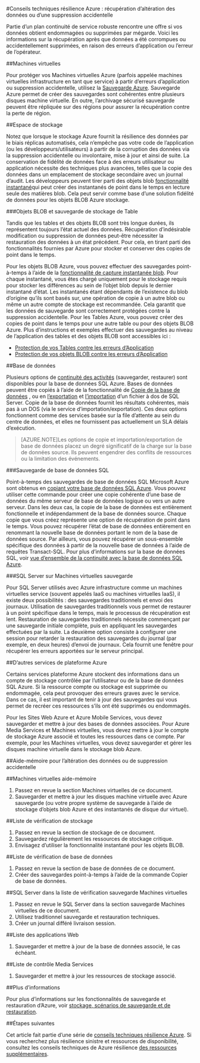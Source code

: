<properties
   pageTitle="Conseils techniques résilience de récupération à partir de la corruption des données ou de suppression accidentelle | Microsoft Azure"
   description="Article à comprendre comment récupérer des données corrompues de données ou suppression accidentelle des données à et conception d’applications à tolérance de panne résistant, hautement disponible, ainsi que de planification de sinistre"
   services=""
   documentationCenter="na"
   authors="adamglick"
   manager="saladki"
   editor=""/>

<tags
   ms.service="resiliency"
   ms.devlang="na"
   ms.topic="article"
   ms.tgt_pltfrm="na"
   ms.workload="na"
   ms.date="08/18/2016"
   ms.author="aglick"/>

#<a name="azure-resiliency-technical-guidance-recovery-from-data-corruption-or-accidental-deletion"></a>Conseils techniques résilience Azure : récupération d’altération des données ou d’une suppression accidentelle

Partie d’un plan continuité de service robuste rencontre une offre si vos données obtient endommagées ou supprimées par mégarde. Voici les informations sur la récupération après que données a été corrompues ou accidentellement supprimées, en raison des erreurs d’application ou l’erreur de l’opérateur.

##<a name="virtual-machines"></a>Machines virtuelles

Pour protéger vos Machines virtuelles Azure (parfois appelée machines virtuelles infrastructure en tant que service) à partir d’erreurs d’application ou suppression accidentelle, utilisez la [Sauvegarde Azure](https://azure.microsoft.com/services/backup/). Sauvegarde Azure permet de créer des sauvegardes sont cohérentes entre plusieurs disques machine virtuelle. En outre, l’archivage sécurisé sauvegarde peuvent être répliquée sur des régions pour assurer la récupération contre la perte de région.

##<a name="storage"></a>Espace de stockage

Notez que lorsque le stockage Azure fournit la résilience des données par le biais réplicas automatisés, cela n’empêche pas votre code de l’application (ou les développeurs/utilisateurs) à partir de la corruption des données via la suppression accidentelle ou involontaire, mise à jour et ainsi de suite. La conservation de fidélité de données face à des erreurs utilisateur ou application nécessite des techniques plus avancées, telles que la copie des données dans un emplacement de stockage secondaire avec un journal d’audit. Les développeurs peuvent tirer parti des objets blob [fonctionnalité instantané](https://msdn.microsoft.com/library/azure/ee691971.aspx)qui peut créer des instantanés de point dans le temps en lecture seule des matières blob. Cela peut servir comme base d’une solution fidélité de données pour les objets BLOB Azure stockage.

###<a name="blob-and-table-storage-backup"></a>Objets BLOB et sauvegarde de stockage de Table

Tandis que les tables et des objets BLOB sont très longue durées, ils représentent toujours l’état actuel des données. Récupération d’indésirable modification ou suppression de données peut-être nécessiter la restauration des données à un état précédent. Pour cela, en tirant parti des fonctionnalités fournies par Azure pour stocker et conserver des copies de point dans le temps.

Pour les objets BLOB Azure, vous pouvez effectuer des sauvegardes point-à-temps à l’aide de la [fonctionnalité de capture instantanée blob](https://msdn.microsoft.com/library/ee691971.aspx). Pour chaque instantané, vous êtes chargé uniquement pour le stockage requis pour stocker les différences au sein de l’objet blob depuis le dernier instantané d’état. Les instantanés étant dépendants de l’existence du blob d’origine qu’ils sont basés sur, une opération de copie à un autre blob ou même un autre compte de stockage est recommandée. Cela garantit que les données de sauvegarde sont correctement protégées contre la suppression accidentelle. Pour les Tables Azure, vous pouvez créer des copies de point dans le temps pour une autre table ou pour des objets BLOB Azure. Plus d’instructions et exemples effectuer des sauvegardes au niveau de l’application des tables et des objets BLOB sont accessibles ici :

  * [Protection de vos Tables contre les erreurs d’Application](https://blogs.msdn.microsoft.com/windowsazurestorage/2010/05/03/protecting-your-tables-against-application-errors/)
  * [Protection de vos objets BLOB contre les erreurs d’Application](https://blogs.msdn.microsoft.com/windowsazurestorage/2010/04/29/protecting-your-blobs-against-application-errors/)

##<a name="database"></a>Base de données

Plusieurs options de [continuité des activités](../sql-database/sql-database-business-continuity.md) (sauvegarder, restaurer) sont disponibles pour la base de données SQL Azure. Bases de données peuvent être copiés à l’aide de la fonctionnalité de [Copie de la base de données](../sql-database/sql-database-copy.md) , ou en [l’exportation](../sql-database/sql-database-export.md) et [l’importation](https://msdn.microsoft.com/library/hh710052.aspx) d’un fichier à dos de SQL Server. Copie de la base de données fournit les résultats cohérentes, mais pas à un DOS (via le service d’importation/exportation). Ces deux options fonctionnent comme des services basée sur la file d’attente au sein du centre de données, et elles ne fournissent pas actuellement un SLA délais d’exécution.

>[AZURE.NOTE]Les options de copie et importation/exportation de base de données placez un degré significatif de la charge sur la base de données source. Ils peuvent engendrer des conflits de ressources ou la limitation des événements.

###<a name="sql-database-backup"></a>Sauvegarde de base de données SQL

Point-à-temps des sauvegardes de base de données SQL Microsoft Azure sont obtenus en [copiant votre base de données SQL Azure](../sql-database/sql-database-copy.md). Vous pouvez utiliser cette commande pour créer une copie cohérente d’une base de données du même serveur de base de données logique ou vers un autre serveur. Dans les deux cas, la copie de la base de données est entièrement fonctionnelle et indépendamment de la base de données source. Chaque copie que vous créez représente une option de récupération de point dans le temps. Vous pouvez récupérer l’état de base de données entièrement en renommant la nouvelle base de données portant le nom de la base de données source. Par ailleurs, vous pouvez récupérer un sous-ensemble spécifique des données à partir de la nouvelle base de données à l’aide de requêtes Transact-SQL. Pour plus d’informations sur la base de données SQL, voir [vue d’ensemble de la continuité avec la base de données SQL Azure](../sql-database/sql-database-business-continuity.md).

###<a name="sql-server-on-virtual-machines-backup"></a>SQL Server sur Machines virtuelles sauvegarde

Pour SQL Server utilisés avec Azure infrastructure comme un machines virtuelles service (souvent appelés IaaS ou machines virtuelles IaaS), il existe deux possibilités : des sauvegardes traditionnels et envoi des journaux. Utilisation de sauvegardes traditionnels vous permet de restaurer à un point spécifique dans le temps, mais le processus de récupération est lent. Restauration de sauvegardes traditionnels nécessite commençant par une sauvegarde initiale complète, puis en appliquant les sauvegardes effectuées par la suite. La deuxième option consiste à configurer une session pour retarder la restauration des sauvegardes du journal (par exemple, en deux heures) d’envoi de journaux. Cela fournit une fenêtre pour récupérer les erreurs apportées sur le serveur principal.

##<a name="other-azure-platform-services"></a>D’autres services de plateforme Azure

Certains services plateforme Azure stockent des informations dans un compte de stockage contrôlée par l’utilisateur ou de la base de données SQL Azure. Si la ressource compte ou stockage est supprimée ou endommagée, cela peut provoquer des erreurs graves avec le service. Dans ce cas, il est important de tenir à jour des sauvegardes qui vous permet de recréer ces ressources s’ils ont été supprimés ou endommagés.

Pour les Sites Web Azure et Azure Mobile Services, vous devez sauvegarder et mettre à jour des bases de données associées. Pour Azure Media Services et Machines virtuelles, vous devez mettre à jour le compte de stockage Azure associé et toutes les ressources dans ce compte. Par exemple, pour les Machines virtuelles, vous devez sauvegarder et gérer les disques machine virtuelle dans le stockage blob Azure.

##<a name="checklists-for-data-corruption-or-accidental-deletion"></a>Aide-mémoire pour l’altération des données ou de suppression accidentelle

##<a name="virtual-machines-checklist"></a>Machines virtuelles aide-mémoire

  1. Passez en revue la section Machines virtuelles de ce document.
  2. Sauvegarder et mettre à jour les disques machine virtuelle avec Azure sauvegarde (ou votre propre système de sauvegarde à l’aide de stockage d’objets blob Azure et des instantanés de disque dur virtuel).

##<a name="storage-checklist"></a>Liste de vérification de stockage

  1. Passez en revue la section de stockage de ce document.
  2. Sauvegardez régulièrement les ressources de stockage critique.
  3. Envisagez d’utiliser la fonctionnalité instantané pour les objets BLOB.

##<a name="database-checklist"></a>Liste de vérification de base de données

  1. Passez en revue la section de base de données de ce document.
  2. Créer des sauvegardes point-à-temps à l’aide de la commande Copier de base de données.

##<a name="sql-server-on-virtual-machines-backup-checklist"></a>SQL Server dans la liste de vérification sauvegarde Machines virtuelles

  1. Passez en revue le SQL Server dans la section sauvegarde Machines virtuelles de ce document.
  2. Utilisez traditionnel sauvegarde et restauration techniques.
  3. Créer un journal différé livraison session.

##<a name="web-apps-checklist"></a>Liste des applications Web

  1. Sauvegarder et mettre à jour de la base de données associé, le cas échéant.

##<a name="media-services-checklist"></a>Liste de contrôle Media Services

  1. Sauvegarder et mettre à jour les ressources de stockage associé.

##<a name="more-information"></a>Plus d’informations

Pour plus d’informations sur les fonctionnalités de sauvegarde et restauration d’Azure, voir [stockage, scénarios de sauvegarde et de restauration](https://azure.microsoft.com/documentation/scenarios/storage-backup-recovery/).

##<a name="next-steps"></a>Étapes suivantes

Cet article fait partie d’une série de [conseils techniques résilience Azure](./resiliency-technical-guidance.md). Si vous recherchez plus résilience sinistre et ressources de disponibilité, consultez les conseils techniques de Azure résilience [des ressources supplémentaires](./resiliency-technical-guidance.md#additional-resources).